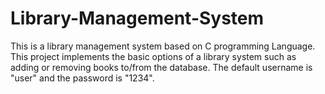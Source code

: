 # Library-Management-System
This is a library management system based on C programming Language.
This project implements the basic options of a library system such as adding or removing books to/from the database.
The default username is "user" and the password is "1234".
